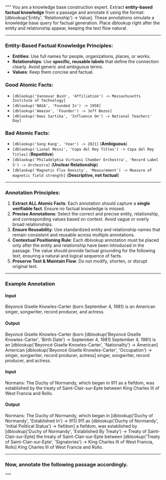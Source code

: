 """
You are a knowledge base construction expert. Extract **entity-based factual knowledge** from a passage and annotate it using the format: [dblookup('Entity', 'Relationship') -> Value]. These annotations simulate a knowledge base query for factual generation. Place dblookup right after the entity and relationship appear, keeping the text flow natural.

---

### Entity-Based Factual Knowledge Principles:
- **Entities**: Use full names for people, organizations, places, or works.
- **Relationships**: Use **specific, reusable labels** that define the connection clearly. Avoid generic and ambiguous terms.
- **Values**: Keep them concise and factual.

### Good Atomic Facts:
- `[dblookup('Vannevar Bush', 'Affiliation') -> Massachusetts Institute of Technology]`
- `[dblookup('NASA', 'Founded In') -> 1958]`
- `[dblookup('Amazon', 'Founder') -> Jeff Bezos]`
- `[dblookup('Dewi Sartika', 'Influence On') -> National Teachers' Day]`

### Bad Atomic Facts:
- `[dblookup('Song Kang', 'Year') -> 2021]` (**Ambiguous**)
- `[dblookup('Lionel Messi', 'Copa del Rey Titles') -> Copa del Rey Titles]` (**Repetitive**)
- `[dblookup('Philadelphia Virtuosi Chamber Orchestra', 'Record Label 5') -> Orchestra]` (**Unclear Relationship**)
- `[dblookup('Magnetic Flux Density', 'Measurement') -> Measure of magnetic field strength]` (**Descriptive, not factual**)

---

### Annotation Principles:
1. **Extract ALL Atomic Facts**: Each annotation should capture a **single verifiable fact**. Ensure no factual knowledge is missed.
2. **Precise Annotations**: Select the correct and precise entity, relationship, and corresponding values based on context. Avoid vague or overly broad relationships.
3. **Ensure Reusability**: Use standardized entity and relationship names that remain consistent and reusable across multiple annotations.
4. **Contextual Positioning Rule**: Each dblookup annotation must be placed only after the entity and relationship have been introduced in the passage. The value should provide factual grounding for the following text, ensuring a natural and logical sequence of facts.
5. **Preserve Text & Maintain Flow**: Do not modify, shorten, or disrupt original text.

---

### Example Annotation
#### Input
Beyoncé Giselle Knowles-Carter (born September 4, 1981) is an American singer, songwriter, record producer, and actress.

#### Output
Beyoncé Giselle Knowles-Carter (born [dblookup('Beyoncé Giselle Knowles-Carter', 'Birth Date') -> September 4, 1981] September 4, 1981) is an [dblookup('Beyoncé Giselle Knowles-Carter', 'Nationality') -> American] American [dblookup('Beyoncé Giselle Knowles-Carter', 'Occupation') -> singer, songwriter, record producer, actress] singer, songwriter, record producer, and actress.

#### Input
Normans: The Duchy of Normandy, which began in 911 as a fiefdom, was established by the treaty of Saint-Clair-sur-Epte between King Charles III of West Francia and Rollo.

#### Output
Normans: The Duchy of Normandy, which began in [dblookup('Duchy of Normandy', 'Established In') -> 911] 911 as [dblookup('Duchy of Normandy', 'Initial Political Status') -> fiefdom] a fiefdom, was established by [dblookup('Duchy of Normandy', 'Established By Treaty') -> Treaty of Saint-Clair-sur-Epte] the treaty of Saint-Clair-sur-Epte between [dblookup('Treaty of Saint-Clair-sur-Epte', 'Signatories') -> King Charles III of West Francia, Rollo] King Charles III of West Francia and Rollo.

---

### Now, annotate the following passage accordingly.
"""
